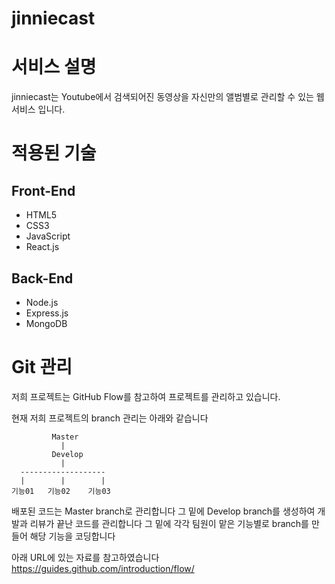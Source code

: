 # jinniecast


서비스 설명
============

jinniecast는 Youtube에서 검색되어진 동영상을 자신만의 앨범별로 관리할 수 있는 웹서비스 입니다.

적용된 기술
============

## Front-End
* HTML5
* CSS3
* JavaScript
* React.js

## Back-End
* Node.js
* Express.js
* MongoDB

Git 관리
============

저희 프로젝트는 GitHub Flow를 참고하여 프로젝트를 관리하고 있습니다.

현재 저희 프로젝트의 branch 관리는 아래와 같습니다

             Master
               |
             Develop
               |
      -------------------
      |        |        |
    기능01   기능02    기능03

배포된 코드는 Master branch로 관리합니다
그 밑에 Develop branch를 생성하여 개발과 리뷰가 끝난 코드를 관리합니다
그 밑에 각각 팀원이 맡은 기능별로 branch를 만들어 해당 기능을 코딩합니다

아래 URL에 있는 자료를 참고하였습니다
https://guides.github.com/introduction/flow/
